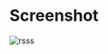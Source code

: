 # Screenshot

![rsss](https://user-images.githubusercontent.com/25591390/48676481-79a3d280-eb5f-11e8-887a-1ce3d9fc6dad.PNG)